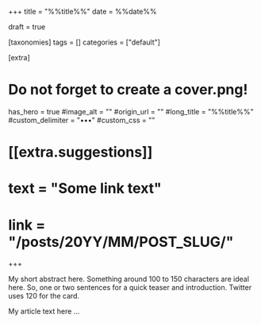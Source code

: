 +++
title = "%%title%%"
date = %%date%%

draft = true

[taxonomies]
tags = []
categories = ["default"]

[extra]
# Do not forget to create a cover.png!
has_hero = true
#image_alt = ""
#origin_url = ""
#long_title = "%%title%%"
#custom_delimiter = "•••"
#custom_css = ""

# [[extra.suggestions]]
# text = "Some link text"
# link = "/posts/20YY/MM/POST_SLUG/"
+++

My short abstract here. Something around 100 to 150 characters are ideal here.
So, one or two sentences for a quick teaser and introduction.
Twitter uses 120 for the card.

<!-- more -->

My article text here …
